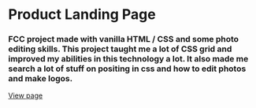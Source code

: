 # Product Landing Page
### FCC project made with vanilla HTML / CSS and some photo editing skills. This project taught me a lot of CSS grid and improved my abilities in this technology a lot. It also made me search a lot of stuff on positing in css and how to edit photos and make logos.
[View page](https://jv-aquino.github.io/Product-Landing-Page/)
